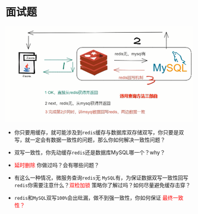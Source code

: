 # 面试题

![](images/1.缓存双写基本逻辑图.jpg)

- 你只要用缓存，就可能涉及到`redis`缓存与数据库双存储双写，你只要是双写，就一定会有数据一致性的问题，那么你如何解决一致性问题？

  

- 双写一致性，你先动缓存`redis`还是数据库MySQL哪一个？why？

  

- <font color = red>延时删除</font> 你做过吗？会有哪些问题？



- 有这么一种情况，微服务查询`redis`无 `MySQL`有，为保证数据双写一致性回写`redis`你需要注意什么？<font color = red>双检加锁</font> 策略你了解过吗？如何尽量避免缓存击穿？

  

- `redis`和`MySQL`双写`100%`会出纰漏，做不到强一致性，你如何保证 <font color = red>最终一致性？</font>





